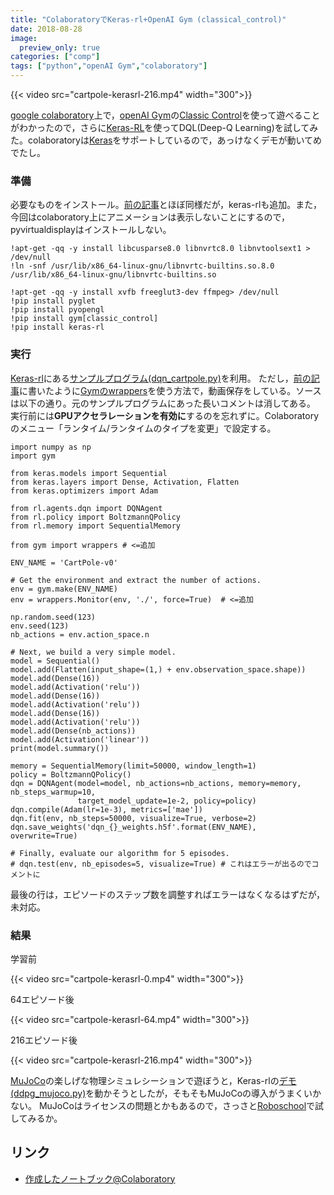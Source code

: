 ```yaml
---
title: "ColaboratoryでKeras-rl+OpenAI Gym (classical_control)"
date: 2018-08-28
image:
  preview_only: true
categories: ["comp"]
tags: ["python","openAI Gym","colaboratory"]
---
```


{{< video src="cartpole-kerasrl-216.mp4" width="300">}}

[google colaboratory](https://colab.research.google.com/)上で，[openAI Gym](https://gym.openai.com/)の[Classic Control](https://gym.openai.com/envs/#classic_control)を使って遊べることがわかったので，さらに[Keras-RL](https://keras-rl.readthedocs.io/en/latest/)を使ってDQL(Deep-Q Learning)を試してみた。colaboratoryは[Keras](https://keras.io/ja/)をサポートしているので，あっけなくデモが動いてめでたし。

<!--more-->
### 準備
必要なものをインストール。[前の記事](../180828-openai-colaboratory)とほぼ同様だが，keras-rlも追加。また，今回はcolaboratory上にアニメーションは表示しないことにするので，pyvirtualdisplayはインストールしない。

```
!apt-get -qq -y install libcusparse8.0 libnvrtc8.0 libnvtoolsext1 > /dev/null
!ln -snf /usr/lib/x86_64-linux-gnu/libnvrtc-builtins.so.8.0 /usr/lib/x86_64-linux-gnu/libnvrtc-builtins.so

!apt-get -qq -y install xvfb freeglut3-dev ffmpeg> /dev/null
!pip install pyglet
!pip install pyopengl
!pip install gym[classic_control]
!pip install keras-rl
```

### 実行

[Keras-rl](https://github.com/keras-rl/keras-rl)にある[サンプルプログラム(dqn_cartpole.py)](https://github.com/keras-rl/keras-rl/blob/master/examples/dqn_cartpole.py)を利用。
ただし，[前の記事](../180828-openai-colaboratory)に書いたように[Gymのwrappers](https://github.com/openai/gym/tree/master/gym/wrappers)を使う方法で，動画保存をしている。ソースは以下の通り。元のサンプルプログラムにあった長いコメントは消してある。
実行前には**GPUアクセラレーションを有効に**するのを忘れずに。Colaboratoryのメニュー「ランタイム/ランタイムのタイプを変更」で設定する。

```
import numpy as np
import gym

from keras.models import Sequential
from keras.layers import Dense, Activation, Flatten
from keras.optimizers import Adam

from rl.agents.dqn import DQNAgent
from rl.policy import BoltzmannQPolicy
from rl.memory import SequentialMemory

from gym import wrappers # <=追加

ENV_NAME = 'CartPole-v0'

# Get the environment and extract the number of actions.
env = gym.make(ENV_NAME)
env = wrappers.Monitor(env, './', force=True)  # <=追加

np.random.seed(123)
env.seed(123)
nb_actions = env.action_space.n

# Next, we build a very simple model.
model = Sequential()
model.add(Flatten(input_shape=(1,) + env.observation_space.shape))
model.add(Dense(16))
model.add(Activation('relu'))
model.add(Dense(16))
model.add(Activation('relu'))
model.add(Dense(16))
model.add(Activation('relu'))
model.add(Dense(nb_actions))
model.add(Activation('linear'))
print(model.summary())

memory = SequentialMemory(limit=50000, window_length=1)
policy = BoltzmannQPolicy()
dqn = DQNAgent(model=model, nb_actions=nb_actions, memory=memory, nb_steps_warmup=10,
               target_model_update=1e-2, policy=policy)
dqn.compile(Adam(lr=1e-3), metrics=['mae'])
dqn.fit(env, nb_steps=50000, visualize=True, verbose=2)
dqn.save_weights('dqn_{}_weights.h5f'.format(ENV_NAME), overwrite=True)

# Finally, evaluate our algorithm for 5 episodes.
# dqn.test(env, nb_episodes=5, visualize=True) # これはエラーが出るのでコメントに
```

最後の行は，エピソードのステップ数を調整すればエラーはなくなるはずだが，未対応。

### 結果

学習前

<!--![](cartpole-kerasrl-0.mp4?resize=300,200)-->

{{< video src="cartpole-kerasrl-0.mp4" width="300">}}

64エピソード後

<!--![](cartpole-kerasrl-64.mp4?resize=300,200)-->

{{< video src="cartpole-kerasrl-64.mp4" width="300">}}

216エピソード後

<!--![](cartpole-kerasrl-216.mp4?resize=300,200)-->
{{< video src="cartpole-kerasrl-216.mp4" width="300">}}

[MuJoCo](https://gym.openai.com/envs/#mujoco)の楽しげな物理シミュレシーションで遊ぼうと，Keras-rlの[デモ(ddpg_mujoco.py)](https://github.com/keras-rl/keras-rl/blob/master/examples/ddpg_mujoco.py)を動かそうとしたが，そもそもMuJoCoの導入がうまくいかない。
MuJoCoはライセンスの問題とかもあるので，さっさと[Roboschool](https://blog.openai.com/roboschool/)で試してみるか。

## リンク

- [作成したノートブック@Colaboratory](https://colab.research.google.com/drive/1yeTcvE3qE2VQvm0TpQTLlalIOlv1h3On)